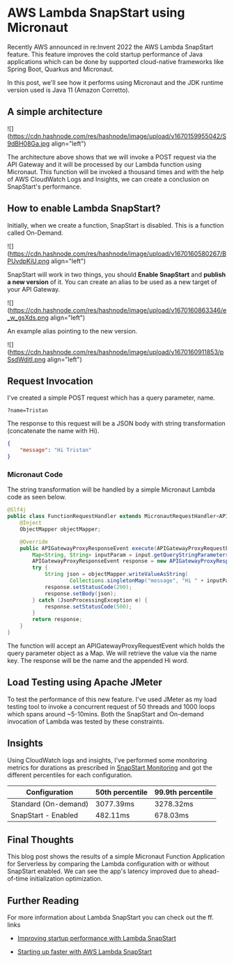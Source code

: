# AWS Lambda SnapStart using Micronaut

Recently AWS announced in re:Invent 2022 the AWS Lambda SnapStart feature. This feature improves the cold startup performance of Java applications which can be done by supported cloud-native frameworks like Spring Boot, Quarkus and Micronaut.

In this post, we'll see how it performs using Micronaut and the JDK runtime version used is Java 11 (Amazon Corretto).

## A simple architecture

![](https://cdn.hashnode.com/res/hashnode/image/upload/v1670159955042/S9dBH08Ga.jpg align="left")

The architecture above shows that we will invoke a POST request via the API Gateway and it will be processed by our Lambda function using Micronaut. This function will be invoked a thousand times and with the help of AWS CloudWatch Logs and Insights, we can create a conclusion on SnapStart's performance.

## How to enable Lambda SnapStart?

Initially, when we create a function, SnapStart is disabled. This is a function called On-Demand.

![](https://cdn.hashnode.com/res/hashnode/image/upload/v1670160580267/BPUvdpKiU.png align="left")

SnapStart will work in two things, you should **Enable SnapStart** and **publish a new version** of it. You can create an alias to be used as a new target of your API Gateway.

![](https://cdn.hashnode.com/res/hashnode/image/upload/v1670160863346/e_w_gsXds.png align="left")

An example alias pointing to the new version.

![](https://cdn.hashnode.com/res/hashnode/image/upload/v1670160911853/pSsdWditI.png align="left")

## Request Invocation

I've created a simple POST request which has a query parameter, name.

`?name=Tristan`

The response to this request will be a JSON body with string transformation (concatenate the name with Hi).

```json
{
    "message": "Hi Tristan"
}
```

### Micronaut Code

The string transformation will be handled by a simple Micronaut Lambda code as seen below.

```java
@Slf4j
public class FunctionRequestHandler extends MicronautRequestHandler<APIGatewayProxyRequestEvent, APIGatewayProxyResponseEvent> {
    @Inject
    ObjectMapper objectMapper;

    @Override
    public APIGatewayProxyResponseEvent execute(APIGatewayProxyRequestEvent input) {
        Map<String, String> inputParam = input.getQueryStringParameters();
        APIGatewayProxyResponseEvent response = new APIGatewayProxyResponseEvent();
        try {
            String json = objectMapper.writeValueAsString(
                    Collections.singletonMap("message", "Hi " + inputParam.get("name")));
            response.setStatusCode(200);
            response.setBody(json);
        } catch (JsonProcessingException e) {
            response.setStatusCode(500);
        }
        return response;
    }
}
```

The function will accept an APIGatewayProxyRequestEvent which holds the query parameter object as a Map. We will retrieve the value via the name key. The response will be the name and the appended Hi word.

## Load Testing using Apache JMeter

To test the performance of this new feature. I've used JMeter as my load testing tool to invoke a concurrent request of 50 threads and 1000 loops which spans around ~5-10mins. Both the SnapStart and On-demand invocation of Lambda was tested by these constraints.

## Insights

Using CloudWatch logs and insights, I've performed some monitoring metrics for durations as prescribed in [SnapStart Monitoring](https://docs.aws.amazon.com/lambda/latest/dg/snapstart-monitoring.html) and got the different percentiles for each configuration.

| Configuration | 50th percentile | 99.9th percentile |
| --- | --- | --- |
| Standard (On-demand) | 3077.39ms | 3278.32ms |
| SnapStart - Enabled | 482.11ms | 678.03ms |

## Final Thoughts

This blog post shows the results of a simple Micronaut Function Application for Serverless by comparing the Lambda configuration with or without SnapStart enabled. We can see the app's latency improved due to ahead-of-time initialization optimization.

## Further Reading

For more information about Lambda SnapStart you can check out the ff. links

*   [Improving startup performance with Lambda SnapStart](https://docs.aws.amazon.com/lambda/latest/dg/snapstart.html)
    
*   [Starting up faster with AWS Lambda SnapStart](https://aws.amazon.com/blogs/compute/starting-up-faster-with-aws-lambda-snapstart/)